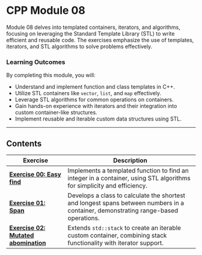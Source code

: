 # CPP Module 08
 
Module 08 delves into templated containers, iterators, and algorithms, focusing on leveraging the Standard Template Library (STL) to write efficient and reusable code. The exercises emphasize the use of templates, iterators, and STL algorithms to solve problems effectively.

### **Learning Outcomes**
By completing this module, you will:
- Understand and implement function and class templates in C++.
- Utilize STL containers like `vector`, `list`, and `map` effectively.
- Leverage STL algorithms for common operations on containers.
- Gain hands-on experience with iterators and their integration into custom container-like structures.
- Implement reusable and iterable custom data structures using STL.

---

## **Contents**

| **Exercise**                                    | **Description**                                                                                                   |
|-------------------------------------------------|-------------------------------------------------------------------------------------------------------------------|
| [**Exercise 00: Easy find**](https://github.com/jmolenaa/CPP_Modules/tree/main/CPP_08/ex00)   | Implements a templated function to find an integer in a container, using STL algorithms for simplicity and efficiency. |
| [**Exercise 01: Span**](https://github.com/jmolenaa/CPP_Modules/tree/main/CPP_08/ex01)       | Develops a class to calculate the shortest and longest spans between numbers in a container, demonstrating range-based operations. |
| [**Exercise 02: Mutated abomination**](https://github.com/jmolenaa/CPP_Modules/tree/main/CPP_08/ex02) | Extends `std::stack` to create an iterable custom container, combining stack functionality with iterator support.    |
